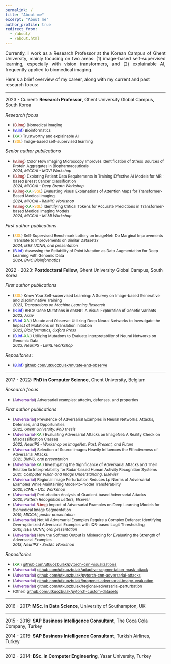 ```yaml
---
permalink: /
title: "About me"
excerpt: "About me"
author_profile: true
redirect_from:
  - /about/
  - /about.html
---
```


<div style="text-align: justify"> 
Currently, I work as a Research Professor at the Korean Campus of Ghent University, mainly focusing on two areas: (1) image-based self-supervised learning, especially with vision transformers, and (2) explainable AI, frequently applied to biomedical imaging.

</div>

Here's a brief overview of my career, along with my current and past research focus:
  
------

2023 - Current: **Research Professor**, Ghent University Global Campus, South Korea

  <span style="font-size:14px">*Research focus*</span>
  * <span style="font-size:12px">(<span style="color:maroon">B.img</span>) Biomedical imaging</span>
  * <span style="font-size:12px">(<span style="color:blue">B.inf</span>) Bioinformatics</span>
  * <span style="font-size:12px">(<span style="color:green">XAI</span>) Trustworthy and explainable AI</span>
  * <span style="font-size:12px">(<span style="color:orange">SSL</span>) Image-based self-supervised learning</span>
  
  <span style="font-size:14px">*Senior author publications*</span>
  * <span style="font-size:12px">(<span style="color:maroon">B.img</span>) Color Flow Imaging Microscopy Improves Identification of Stress Sources of Protein Aggregates in Biopharmaceuticals <br />*2024, MICCAI - MOVI Workshop*</span>
  * <span style="font-size:12px">(<span style="color:maroon">B.img</span>) Exploring Patient Data Requirements in Training Effective AI Models for MRI-based Breast Cancer Classification <br />*2024, MICCAI - Deep Breath Workshop*</span>
  * <span style="font-size:12px">(<span style="color:maroon">B.img</span>-<span style="color:green">XAI</span>-<span style="color:orange">SSL</span>) Evaluating Visual Explanations of Attention Maps for Transformer-Based Medical Imaging <br />*2024, MICCAI - iMIMIC Workshop*</span>
  * <span style="font-size:12px">(<span style="color:maroon">B.img</span>-<span style="color:green">XAI</span>-<span style="color:orange">SSL</span>) Identifying Critical Tokens for Accurate Predictions in Transformer-based Medical Imaging Models <br />*2024, MICCAI - MLMI Workshop*</span>
  
  <span style="font-size:14px">*First author publications*</span>
  * <span style="font-size:12px">(<span style="color:orange">SSL</span>) Self-Supervised Benchmark Lottery on ImageNet: Do Marginal Improvements Translate to Improvements on Similar Datasets? <br />*2024, IEEE IJCNN, oral presentation*</span>
  * <span style="font-size:12px">(<span style="color:blue">B.inf</span>) Assessing the Reliability of Point Mutation as Data Augmentation for Deep Learning with Genomic Data<br />*2024, BMC Bioinformatics*</span>
  
2022 - 2023: **Postdoctoral Fellow**, Ghent University Global Campus, South Korea
  
  <span style="font-size:14px">*First author publications*</span>
  * <span style="font-size:12px">(<span style="color:orange">SSL</span>) Know Your Self-supervised Learning: A Survey on Image-based Generative and Discriminative Training<br />*2023, Transactions on Machine Learning Research*</span>
  * <span style="font-size:12px">(<span style="color:blue">B.inf</span>) BRCA Gene Mutations in dbSNP: A Visual Exploration of Genetic Variants<br />*2023, Arxiv*</span>
  * <span style="font-size:12px">(<span style="color:blue">B.inf</span>-<span style="color:green">XAI</span>) Mutate and Observe: Utilizing Deep Neural Networks to Investigate the Impact of Mutations on Translation Initiation<br />*2023, Bioinformatics, Oxford Press*</span>
  * <span style="font-size:12px">(<span style="color:blue">B.inf</span>-<span style="color:green">XAI</span>) Utilizing Mutations to Evaluate Interpretability of Neural Networks on Genomic Data<br />*2023, NeurIPS - LMRL Workshop*</span>
  
   <span style="font-size:14px">*Repositories*:</span>

  * <span style="font-size:12px">(<span style="color:blue">B.inf</span>) [github.com/utkuozbulak/mutate-and-observe](https://github.com/utkuozbulak/mutate-and-observe)</span>
 
------

2017 - 2022: **PhD in Computer Science**, Ghent University, Belgium

  
  <span style="font-size:14px">*Research focus*</span>
  * <span style="font-size:12px">(<span style="color:indigo">Adversarial</span>) Adversarial examples: attacks, defenses, and properties</span>
  
  <span style="font-size:14px">*First author publications*</span>
  * <span style="font-size:12px">(<span style="color:indigo">Adversarial</span>) Prevalence of Adversarial Examples in Neural Networks: Attacks, Defenses, and Opportunities<br />*2022, Ghent University, PhD thesis*</span>
  * <span style="font-size:12px">(<span style="color:indigo">Adversarial</span>-<span style="color:green">XAI</span>) Evaluating Adversarial Attacks on ImageNet: A Reality Check on Misclassification Classes<br />*2022, NeurIPS - Workshop on ImageNet: Past, Present, and Future*</span>
  * <span style="font-size:12px">(<span style="color:indigo">Adversarial</span>) Selection of Source Images Heavily Influences the Effectiveness of Adversarial Attacks<br />*2021, BMVC, oral presentation*</span>
  * <span style="font-size:12px">(<span style="color:indigo">Adversarial</span>-<span style="color:green">XAI</span>) Investigating the Significance of Adversarial Attacks and Their Relation to Interpretability for Radar-based Human Activity Recognition Systems<br />*2021, Computer Vision and Image Understanding, Elsevier*</span>
  * <span style="font-size:12px">(<span style="color:indigo">Adversarial</span>) Regional Image Perturbation Reduces Lp Norms of Adversarial Examples While Maintaining Model-to-model Transferability<br />*2020, ICML - UDL Workshop*</span>
  * <span style="font-size:12px">(<span style="color:indigo">Adversarial</span>) Perturbation Analysis of Gradient-based Adversarial Attacks<br />*2020, Pattern Recognition Letters, Elsevier*</span>
  * <span style="font-size:12px">(<span style="color:indigo">Adversarial</span>-<span style="color:maroon">B.img</span>) Impact of Adversarial Examples on Deep Learning Models for Biomedical Image Segmentation<br />*2019, MICCAI, poster presentation*</span>
  * <span style="font-size:12px">(<span style="color:indigo">Adversarial</span>) Not All Adversarial Examples Require a Complex Defense: Identifying Over-optimized Adversarial Examples with IQR-based Logit Thresholding<br />*2019, IEEE IJCNN, oral presentation* </span>
  * <span style="font-size:12px">(<span style="color:indigo">Adversarial</span>) How the Softmax Output is Misleading for Evaluating the Strength of Adversarial Examples<br />*2018, NeurIPS - SecML Workshop* </span>
  
  <span style="font-size:14px">*Repositories*</span>
  * <span style="font-size:12px">(<span style="color:green">XAI</span>) [github.com/utkuozbulak/pytorch-cnn-visualizations](https://github.com/utkuozbulak/pytorch-cnn-visualizations)</span>
  * <span style="font-size:12px">(<span style="color:indigo">Adversarial</span>) [github.com/utkuozbulak/adaptive-segmentation-mask-attack](https://github.com/utkuozbulak/adaptive-segmentation-mask-attack)</span>
  * <span style="font-size:12px">(<span style="color:indigo">Adversarial</span>) [github.com/utkuozbulak/pytorch-cnn-adversarial-attacks](https://github.com/utkuozbulak/pytorch-cnn-adversarial-attacks)</span>
  * <span style="font-size:12px">(<span style="color:indigo">Adversarial</span>) [github.com/utkuozbulak/imagenet-adversarial-image-evaluation](https://github.com/utkuozbulak/imagenet-adversarial-image-evaluation)</span>
  * <span style="font-size:12px">(<span style="color:indigo">Adversarial</span>) [github.com/utkuozbulak/regional-adversarial-perturbation](https://github.com/utkuozbulak/regional-adversarial-perturbation)</span>
  * <span style="font-size:12px">(Other) [github.com/utkuozbulak/pytorch-custom-datasets](https://github.com/utkuozbulak/pytorch-custom-datasets)</span>


------

2016 - 2017: **MSc. in Data Science**, University of Southampton, UK

------


2015 - 2016: **SAP Business Intelligence Consultant**, The Coca Cola Company, Turkey

2014 - 2015: **SAP Business Intelligence Consultant**, Turkish Airlines, Turkey

------

2012 - 2014: **BSc. in Computer Engineering**, Yasar University, Turkey



